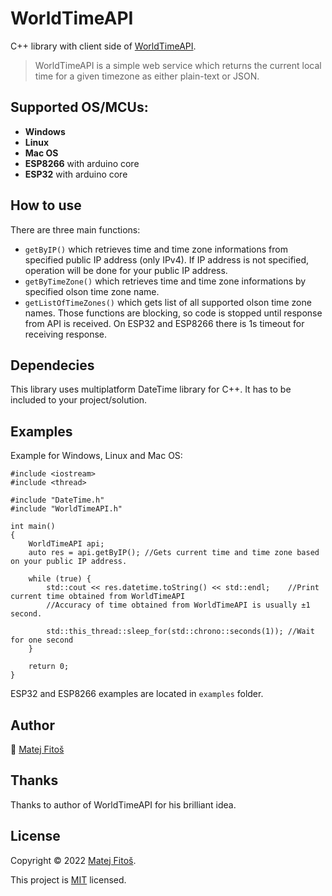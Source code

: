 # WorldTimeAPI
C++ library with client side of [WorldTimeAPI](http://worldtimeapi.org).
> WorldTimeAPI is a simple web service which returns the current local time for a given timezone as either plain-text or JSON.

## Supported OS/MCUs:
- **Windows**
- **Linux**
- **Mac OS**
- **ESP8266** with arduino core
- **ESP32** with arduino core

## How to use
There are three main functions:
- `getByIP()` which retrieves time and time zone informations from specified public IP address (only IPv4). If IP address is not specified, operation will be done for your public IP address.
- `getByTimeZone()` which retrieves time and time zone informations by specified olson time zone name.
- `getListOfTimeZones()` which gets list of all supported olson time zone names.
Those functions are blocking, so code is stopped until response from API is received. On ESP32 and ESP8266 there is 1s timeout for receiving response.

## Dependecies
This library uses multiplatform DateTime library for C++. It has to be included to your project/solution.

## Examples
Example for Windows, Linux and Mac OS:
```
#include <iostream>
#include <thread>
  
#include "DateTime.h"
#include "WorldTimeAPI.h"

int main()
{
	WorldTimeAPI api;
	auto res = api.getByIP(); //Gets current time and time zone based on your public IP address.

	while (true) {
		std::cout << res.datetime.toString() << std::endl;    //Print current time obtained from WorldTimeAPI
		//Accuracy of time obtained from WorldTimeAPI is usually ±1 second.
    
		std::this_thread::sleep_for(std::chrono::seconds(1)); //Wait for one second
	}

	return 0;
}
```
ESP32 and ESP8266 examples are located in `examples` folder.

## Author
👤 [Matej Fitoš](https://github.com/Matt-prog)

## Thanks
Thanks to author of WorldTimeAPI for his brilliant idea.

## License
Copyright © 2022 [Matej Fitoš](https://github.com/Matt-prog).

This project is [MIT](https://github.com/Matt-prog/WorldTimeAPI/blob/main/LICENSE) licensed.
